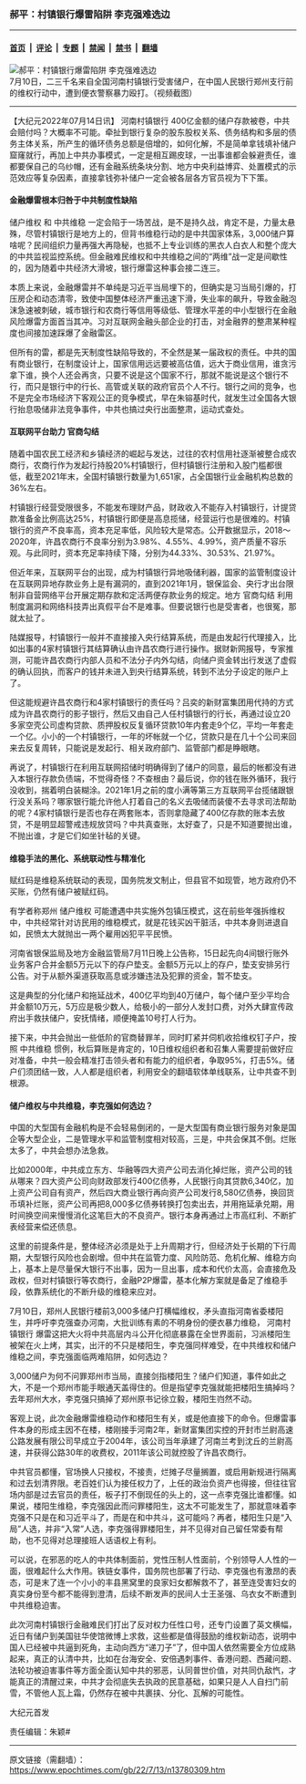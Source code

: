 ### 郝平：村镇银行爆雷陷阱 李克强难选边

---

#### [首页](../../../..?n13780309) &nbsp;|&nbsp; [评论](../../../../../epoch-comment?n13780309) &nbsp;|&nbsp; [专题](../../../../../epoch-special?n13780309) &nbsp;|&nbsp; [禁闻](../../../../../epoch-news?n13780309) &nbsp;|&nbsp; [禁书](../../../../../books?n13780309) &nbsp;|&nbsp; [翻墙](https://github.com/gfw-breaker/nogfw/blob/master/README.md?n13780309)


<div><img alt="郝平：村镇银行爆雷陷阱 李克强难选边" class="attachment-djy_600_400 size-djy_600_400 wp-post-image" src="https://i.epochtimes.com/assets/uploads/2022/07/id13777595-0710-3-600x400.png"/>
<div class="caption">
 7月10日，二三千名来自全国河南村镇银行受害储户，在中国人民银行郑州支行前的维权行动中，遭到便衣警察暴力殴打。（视频截图）
</div></div><hr/><div class="post_content" id="artbody" itemprop="articleBody">
 <!-- article content begin -->
 <p>
  【大纪元2022年07月14日讯】
  <ok href="https://www.epochtimes.com/gb/tag/%E6%B2%B3%E5%8D%97%E6%9D%91%E9%95%87%E9%93%B6%E8%A1%8C.html">
   河南村镇银行
  </ok>
  400亿金额的储户存款被卷，中共会赔付吗？大概率不可能。牵扯到银行复杂的股东股权关系、债务结构和多层的债务主体关系，所产生的循环债务总额是倍增的，如何化解，不是简单拿钱填补储户窟窿就行，再加上中共办事模式，一定是相互踢皮球，一出事谁都会躲避责任，谁都要保自己的乌纱帽，还有金融系统条块分割、地方中央利益博弈、处置模式的示范效应等复杂因素，直接拿钱弥补储户一定会被各层各方官员视为下下策。
 </p>
 <h4>
  金融爆雷根本归咎于中共制度性缺陷
 </h4>
 <p>
  <ok href="https://www.epochtimes.com/gb/tag/%E5%82%A8%E6%88%B7%E7%BB%B4%E6%9D%83.html">
   储户维权
  </ok>
  和
  <ok href="https://www.epochtimes.com/gb/tag/%E4%B8%AD%E5%85%B1%E7%BB%B4%E7%A8%B3.html">
   中共维稳
  </ok>
  一定会陷于一场苦战，是不是持久战，肯定不是，力量太悬殊，尽管村镇银行是地方上的，但背书维稳行动的是中共国家体系，3,000储户算啥呢？民间组织力量再强大再隐秘，也抵不上专业训练的黑衣人白衣人和整个庞大的中共监视监控系统。但金融难民维权和中共维稳之间的“两维”战一定是间歇性的，因为随着中共经济大滑坡，银行爆雷这种事会接二连三。
 </p>
 <p>
  本质上来说，金融爆雷并不单纯是习近平当局埋下的，但确实是习当局引爆的，打压房企和动态清零，致使中国整体经济严重迅速下滑，失业率的飙升，导致金融泡沫急速被刺破，城市银行和农商行等信用等级低、管理水平差的中小型银行在金融风险爆雷方面首当其冲。习对互联网金融头部企业的打击，对金融界的整肃某种程度也间接加速踩爆了金融雷区。
 </p>
 <p>
  但所有的雷，都是先天制度性缺陷导致的，不全然是某一届政权的责任。中共的国有商业银行，在制度设计上，国家信用远远要被高估值，远大于商业信用，谁贪污拿下谁，换个人还会再贪，只要不说是这个国家不行，那就不能说是这个银行不行，而只是银行中的行长、高管或关联的政府官员个人不行。银行之间的竞争，也不是完全市场经济下客观公正的竞争模式，早在朱镕基时代，就发生过全国各大银行抬息吸储非法竞争事件，中共也搞过央行出面整肃，运动式查处。
 </p>
 <h4>
  互联网平台助力
  <ok href="https://www.epochtimes.com/gb/tag/%E5%AE%98%E5%95%86%E5%8B%BE%E7%BB%93.html">
   官商勾结
  </ok>
 </h4>
 <p>
  随着中国农民工经济和乡镇经济的崛起与发达，过往的农村信用社逐渐被整合成农商行，农商行作为发起行持股20%村镇银行，但村镇银行注册和入股门槛都很低，截至2021年末，全国村镇银行数量为1,651家，占全国银行业金融机构总数的36%左右。
 </p>
 <p>
  村镇银行经营受限很多，不能发布理财产品，财政收入不能存入村镇银行，计提贷款准备金比例高达25%，村镇银行即便是高息揽储，经营运行也是很难的。村镇银行的资产不良率高，资本充足率低，风险较大是常态。公开数据显示，2018～2020年，许昌农商行不良率分别为3.98%、4.55%、4.99%，资产质量不容乐观。与此同时，资本充足率持续下降，分别为44.33%、30.53%、21.97%。
 </p>
 <p>
  但近年来，互联网平台的出现，成为村镇银行异地吸储利器，国家的监管制度设计在互联网异地存款业务上是有漏洞的，直到2021年1月，银保监会、央行才出台限制非自营网络平台开展定期存款和定活两便存款业务的规定。地方
  <ok href="https://www.epochtimes.com/gb/tag/%E5%AE%98%E5%95%86%E5%8B%BE%E7%BB%93.html">
   官商勾结
  </ok>
  利用制度漏洞和网络科技弄出真假平台不是难事。但要说银行也是受害者，也很冤，那就太扯了。
 </p>
 <p>
  陆媒报导，村镇银行一般并不直接接入央行结算系统，而是由发起行代理接入，比如出事的4家村镇银行其结算确认由许昌农商行进行操作。据财新网报导，专家推测，可能许昌农商行内部人员和不法分子内外勾结，向储户资金转出行发送了虚假的确认回执，而客户的钱并未进入到央行结算系统，转到不法分子设定的账户上了。
 </p>
 <p>
  但这能规避许昌农商行和4家村镇银行的责任吗？吕奕的新财富集团用代持的方式成为许昌农商行的影子银行，然后又由自己人任村镇银行的行长，再通过设立20多家空壳公司虚构贷款、质押股权反复循环贷款10年内套走9个亿，平均一年套走一个亿。小小的一个村镇银行，一年的坏帐就一个亿，贷款只是在几十个公司来回来去反复周转，只能说是发起行、相关政府部门、监管部门都是睁眼瞎。
 </p>
 <p>
  再说了，村镇银行在利用互联网招储时明确得到了储户的同意，最后的帐都没有进入本银行存款负债端，不觉得奇怪？不查根由？最后说，你的钱在账外循环，我行没收到，揣着明白装糊涂。2021年1月之前的度小满等第三方互联网平台揽储跟银行没关系吗？哪家银行能允许他人打着自己的名义去吸储而装傻不去寻求司法帮助的呢？4家村镇银行是否也存在两套账本，否则拿隐藏了400亿存款的账本去放贷，不是明显超警戒违规放贷吗？中共真查账，太好查了，只是不知道要抛出谁，不抛出谁，才是它们如坐针毡的关键。
 </p>
 <h4>
  维稳手法的黑化、系统联动性与精准化
 </h4>
 <p>
  赋红码是维稳系统联动的表现，国务院发文制止，但县官不如现管，地方政府仍不买账，仍然有储户被赋红码。
 </p>
 <p>
  有学者称郑州
  <ok href="https://www.epochtimes.com/gb/tag/%E5%82%A8%E6%88%B7%E7%BB%B4%E6%9D%83.html">
   储户维权
  </ok>
  可能遭遇中共实施外包镇压模式，这在前些年强拆维权中，中共经常针对访民用的维稳模式，就是花钱买凶干脏活，中共本身则进退自如，民愤太大就抛出一两个雇用凶犯平平民愤。
 </p>
 <p>
  河南省银保监局及地方金融监管局7月11日晚上公告称，15日起先向4间银行账外业务客户合并金额5万元以下的存户垫支。金额5万元以上的存户，垫支安排另行公告。对于从额外渠道获取高息或涉嫌违法及犯罪的资金，暂不垫支。
 </p>
 <p>
  这是典型的分化储户和拖延战术，400亿平均到40万储户，每个储户至少平均合并金额10万元，5万应是极少数人，给极小的一部分人发封口费，对外大肆宣传政府出手救扶储户，安抚情绪，顺便掩盖10号打人行为。
 </p>
 <p>
  接下来，中共会抛出一些低阶的官商替罪羊，同时盯紧并伺机收拾维权钉子户，按照
  <ok href="https://www.epochtimes.com/gb/tag/%E4%B8%AD%E5%85%B1%E7%BB%B4%E7%A8%B3.html">
   中共维稳
  </ok>
  惯例，秋后算账是肯定的，10日维权组织者和召集人需要提前做好应对准备，中共一般会精准打击领头者和有能力的组织者，争取95%，打击5%。储户们须团结一致，人人都是组织者，利用安全的翻墙软体单线联系，让中共查不到根源。
 </p>
 <h4>
  储户维权与中共维稳，李克强如何选边？
 </h4>
 <p>
  中国的大型国有金融机构是不会轻易倒闭的，一是大型国有商业银行服务对象是国企等大型企业，二是管理水平和监管制度相对较高，三是，中共会保其不倒。烂账太多了，中共会想办法急救。
 </p>
 <p>
  比如2000年，中共成立东方、华融等四大资产公司去消化掉烂账，资产公司的钱从哪来？四大资产公司向财政部发行400亿债券，人民银行向其贷款6,340亿，加上资产公司自有资产，然后四大商业银行再向资产公司发行8,580亿债券，换回货币填补烂账，资产公司再把8,000多亿债券转换打包卖出去，并用拖延承兑期，用时间换空间来慢慢消化这笔巨大的不良资产。银行本身再通过上市高红利、不断扩表经营来偿还债息。
 </p>
 <p>
  这里的前提条件是，整体经济必须是处于上升周期才行，但经济处于长期的下行周期，大型银行风险也会剧增。但中共在监管力度、风险防范、危机化解、维稳方向上，基本上是尽量保大银行不出事，因为一旦出事，成本和代价太高，会直接危及政权，但对村镇银行等农商行，金融P2P爆雷，基本化解方案就是备足了维稳手段，依靠系统化的不断升级的维稳来应对。
 </p>
 <p>
  7月10日，郑州人民银行楼前3,000多储户打横幅维权，矛头直指河南省委楼阳生，并呼吁李克强查办河南，大批训练有素的不明身份的便衣暴力维稳，
  <ok href="https://www.epochtimes.com/gb/tag/%E6%B2%B3%E5%8D%97%E6%9D%91%E9%95%87%E9%93%B6%E8%A1%8C.html">
   河南村镇银行
  </ok>
  爆雷这把大火将中共高层内斗公开化彻底暴露在全世界面前，习派楼阳生被架在火上烤，其实，出汗的不只是楼阳生，李克强同样难受，在中共维权和储户维稳之间，李克强面临两难陷阱，如何选边？
 </p>
 <p>
  3,000储户为何不问罪郑州市当局，直接剑指楼阳生？储户们知道，事件如此之大，不是一个郑州市能手眼通天盖得住的。但是指望李克强就能把楼阳生搞掉吗？去年郑州大水，李克强只搞掉了郑州原书记徐立毅，楼阳生岿然不动。
 </p>
 <p>
  客观上说，此次金融爆雷维稳动作和楼阳生有关，或是他直接下的命令。但爆雷事件本身的形成主因不在楼，楼刚接手河南2年，新财富集团实控的开封市兰尉高速公路发展有限公司早成立于2004年，该公司当年承建了河南兰考到沈丘的兰尉高速，并获得公路30年的收费权，2011年该公司就控股了许昌农商行。
 </p>
 <p>
  中共官员都懂，官场换人只接权，不接责，烂摊子尽量搁置，或启用新规进行隔离和过去划清界限。老百姓们认为接任权力了，上任的政治负资产也得接，但往往官场内部是过去官员的责任，板子打不倒现任的头上的，这一点李克强比谁都懂。如果说，楼阳生维稳，李克强因此而问罪楼阳生，这太不可能发生了，那就意味着李克强不只是在和习近平斗了，而是在和中共斗，这可能吗？再者，楼阳生只是“入局”人选，并非“入常”人选，李克强得罪楼阳生，并不见得对自己留任常委有帮助，也不见得对总理接班人话语权上有利。
 </p>
 <p>
  可以说，在邪恶的吃人的中共体制面前，党性压制人性面前，个别领导人人性的一面，很难起什么大作用。铁链女事件，国务院也部署了行动、李克强也有激昂的表态，可是末了连一个小小的丰县黑窝里的良家妇女都解救不了，甚至连受害妇女的真实身份至今都不能得到澄清，后续不断发声的民间人士王圣强、乌衣女不断遭到中共维稳迫害。
 </p>
 <p>
  此次河南村镇银行金融难民们打出了反对权力任性口号，还专门设置了英文横幅，近日有储户到美国驻华使馆微博上求救，这些都是值得鼓励的维权新动态，说明中国人已经被中共逼到死角，主动向西方“递刀子”了，但中国人依然需要全方位成熟起来，真正的认清中共，比如在台海安全、安倍遇刺事件、香港问题、西藏问题、法轮功被迫害事件等方面全面认知中共的邪恶，认同普世价值，对共同仇敌忾，才能真正的清醒过来，中共才会彻底失去执政的民意基础，如果只是人人自扫门前雪，不管他人瓦上霜，仍然存在被中共裹挟、分化、瓦解的可能性。
 </p>
 <p>
  大纪元首发
 </p>
 <p>
  责任编辑：朱颖#
 </p>
 <!-- article content end -->
 <div id="below_article_ad">
 </div>
</div>


---

原文链接（需翻墙）：https://www.epochtimes.com/gb/22/7/13/n13780309.htm